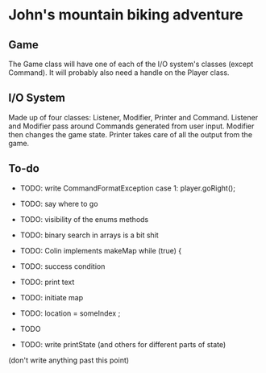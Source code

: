 John's mountain biking adventure
================================

Game
----

The Game class will have one of each of the I/O system's classes (except Command). It will probably also need a handle on the Player class.

I/O System
----------

Made up of four classes: Listener, Modifier, Printer and Command. Listener and Modifier pass around Commands generated from user input. Modifier then changes the game state. Printer takes care of all the output from the game.

To-do
-----


* TODO: write CommandFormatException case 1: player.goRight(); 

* TODO: say where to go 

* TODO: visibility of the enums methods 

* TODO: binary search in arrays is a bit shit 

* TODO: Colin implements makeMap while (true) { 

* TODO: success condition 

* TODO: print text 

* TODO: initiate map 

* TODO: location = someIndex ; 

* TODO 

* TODO: write printState (and others for different parts of state)

(don't write anything past this point)
